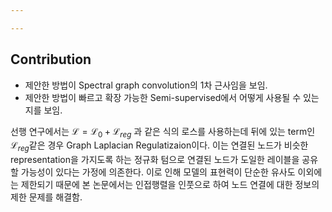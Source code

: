 ```yaml
---

---
```




## Contribution

- 제안한 방법이 Spectral graph convolution의 1차 근사임을 보임.
- 제안한 방법이 빠르고 확장 가능한 Semi-supervised에서 어떻게 사용될 수 있는지를 보임.



선행 연구에서는 $\mathcal L=\mathcal{L}_0 + \mathcal{L}_{reg}$ 과 같은 식의 로스를 사용하는데 뒤에 있는 term인 $\mathcal{L}_{reg}$같은 경우 Graph Laplacian Regulatizaion이다. 이는 연결된 노드가 비슷한 representation을 가지도록 하는 정규화 텀으로 연결된 노드가 도일한 레이블을 공유할 가능성이 있다는 가정에 의존한다. 
이로 인해 모델의 표현력이 단순한 유사도 이외에는 제한되기 때문에 본 논문에서는 인접행렬을 인풋으로 하여 노드 연결에 대한 정보의 제한 문제를 해결함.



